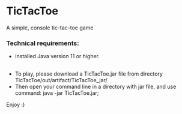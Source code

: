 # TicTacToe
A simple, console tic-tac-toe game

### Technical requirements:

* installed Java version 11 or higher.

##
* To play, please download a TicTacToe.jar file from directory TicTacToe/out/artifact/TicTacToe_jar/  
* Then open your command line in a directory with jar file, and use command: java -jar TicTacToe.jar;

Enjoy :)
